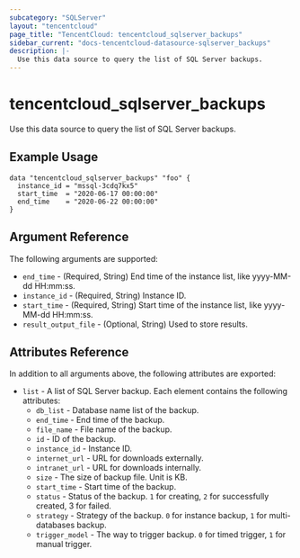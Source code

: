 ```yaml
---
subcategory: "SQLServer"
layout: "tencentcloud"
page_title: "TencentCloud: tencentcloud_sqlserver_backups"
sidebar_current: "docs-tencentcloud-datasource-sqlserver_backups"
description: |-
  Use this data source to query the list of SQL Server backups.
---
```


# tencentcloud_sqlserver_backups

Use this data source to query the list of SQL Server backups.

## Example Usage

```hcl
data "tencentcloud_sqlserver_backups" "foo" {
  instance_id = "mssql-3cdq7kx5"
  start_time  = "2020-06-17 00:00:00"
  end_time    = "2020-06-22 00:00:00"
}
```

## Argument Reference

The following arguments are supported:

* `end_time` - (Required, String) End time of the instance list, like yyyy-MM-dd HH:mm:ss.
* `instance_id` - (Required, String) Instance ID.
* `start_time` - (Required, String) Start time of the instance list, like yyyy-MM-dd HH:mm:ss.
* `result_output_file` - (Optional, String) Used to store results.

## Attributes Reference

In addition to all arguments above, the following attributes are exported:

* `list` - A list of SQL Server backup. Each element contains the following attributes:
  * `db_list` - Database name list of the backup.
  * `end_time` - End time of the backup.
  * `file_name` - File name of the backup.
  * `id` - ID of the backup.
  * `instance_id` - Instance ID.
  * `internet_url` - URL for downloads externally.
  * `intranet_url` - URL for downloads internally.
  * `size` - The size of backup file. Unit is KB.
  * `start_time` - Start time of the backup.
  * `status` - Status of the backup. `1` for creating, `2` for successfully created, 3 for failed.
  * `strategy` - Strategy of the backup. `0` for instance backup, `1` for multi-databases backup.
  * `trigger_model` - The way to trigger backup. `0` for timed trigger, `1` for manual trigger.


